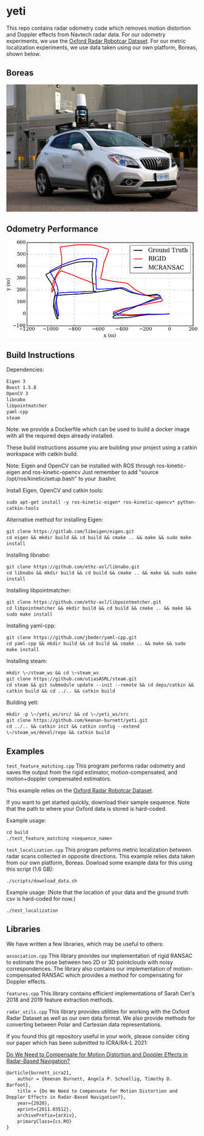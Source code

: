 # yeti

This repo contains radar odometry code which removes motion distortion and Doppler effects from Navtech radar data. For our odometry experiments, we use the [Oxford Radar Robotcar Dataset](https://oxford-robotics-institute.github.io/radar-robotcar-dataset/). For our metric localization experiments, we use data taken using our own platform, Boreas, shown below.

## Boreas
![Boreas](figs/boreas.JPG "Boreas")

## Odometry Performance
![Odom](figs/trajectory.png "Odom")

## Build Instructions

Dependencies:

```
Eigen 3
Boost 1.5.8
OpenCV 3
libnabo
libpointmatcher
yaml-cpp
steam
```

Note: we provide a Dockerfile which can be used to build a docker image with all the required deps already installed.

These build instructions assume you are building your project using a catkin workspace with catkin build.

Note: Eigen and OpenCV can be installed with ROS through ros-kinetic-eigen and ros-kinetic-opencv
Just remember to add "source /opt/ros/kinetic/setup.bash" to your .bashrc

Install Eigen, OpenCV and catkin tools:
```
sudo apt-get install -y ros-kinetic-eigen* ros-kinetic-opencv* python-catkin-tools
```

Alternative method for installing Eigen:

```
git clone https://gitlab.com/libeigen/eigen.git
cd eigen && mkdir build && cd build && cmake .. && make && sudo make install
```

Installing libnabo:

```
git clone https://github.com/ethz-asl/libnabo.git
cd libnabo && mkdir build && cd build && cmake .. && make && sudo make install
```

Installing libpointmatcher:

```
git clone https://github.com/ethz-asl/libpointmatcher.git
cd libpointmatcher && mkdir build && cd build && cmake .. && make && sudo make install
```

Installing yaml-cpp:

```
git clone https://github.com/jbeder/yaml-cpp.git
cd yaml-cpp && mkdir build && cd build && cmake .. && make && sudo make install
```

Installing steam:

```
mkdir \~/steam_ws && cd \~steam_ws
git clone https://github.com/utiasASRL/steam.git
cd steam && git submodule update --init --remote && cd deps/catkin && catkin build && cd ../.. && catkin build
```

Building yeti:

```
mkdir -p \~/yeti_ws/src/ && cd \~/yeti_ws/src
git clone https://github.com/keenan-burnett/yeti.git
cd ../.. && catkin init && catkin config --extend \~/steam_ws/devel/repo && catkin build
```

## Examples

`test_feature_matching.cpp` This program performs radar odometry and saves the output from the rigid estimator, motion-compensated, and motion+doppler compensated estimators.

This example relies on the [Oxford Radar Robotcar Dataset](https://oxford-robotics-institute.github.io/radar-robotcar-dataset/).

If you want to get started quickly, download their sample sequence. Note that the path to where your Oxford data is stored is hard-coded.

Example usage:
```
cd build
./test_feature_matching <sequence_name>
```

`test_localization.cpp` This program peforms metric localization between radar scans collected in opposite directions. This example relies data taken from our own platform, Boreas. Dowload some example data for this using this script (1.6 GB):

```
./scripts/download_data.sh
```

Example usage: (Note that the location of your data and the ground truth csv is hard-coded for now.)
```
./test_localization
```

## Libraries
We have written a few libraries, which may be useful to others:

`association.cpp` This library provides our implementation of rigid RANSAC to estimate the pose between two 2D or 3D pointclouds with noisy correspondences. The library also contains our implementation of motion-compensated RANSAC which provides a method for compensating for Doppler effects.

`features.cpp` This library contains efficient implementations of Sarah Cen's 2018 and 2019 feature extraction methods.

`radar_utils.cpp` This library provides utilities for working with the Oxford Radar Dataset as well as our own data format. We also provide methods for converting between Polar and Cartesian data representations.

If you found this git repository useful in your work, please consider citing our paper which has been submitted to ICRA/RA-L 2021:

[Do We Need to Compensate for Motion Distortion and Doppler Effects in Radar-Based Navigation?](https://arxiv.org/abs/2011.03512)

```
@article{burnett_icra21,
    author = {Keenan Burnett, Angela P. Schoellig, Timothy D. Barfoot},
    title = {Do We Need to Compensate for Motion Distortion and Doppler Effects in Radar-Based Navigation?},
    year={2020},
    eprint={2011.03512},
    archivePrefix={arXiv},
    primaryClass={cs.RO}
}
```
